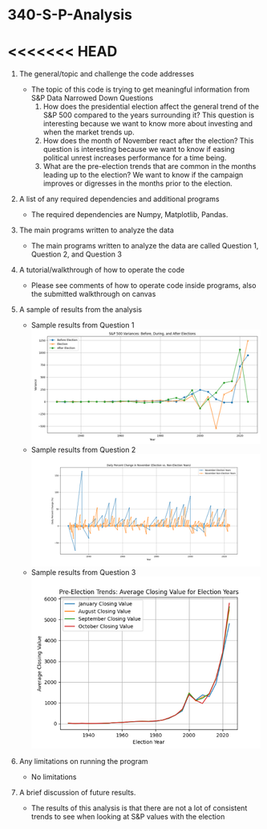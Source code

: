 # 340-S-P-Analysis

<<<<<<< HEAD
=======

1. The general/topic and challenge the code addresses
    - The topic of this code is trying to get meaningful information from S&P Data 
        Narrowed Down Questions
        1. How does the presidential election affect the general trend of the S&P 500 compared to the years surrounding it?
          This question is interesting because we want to know more about investing and when the market trends up.
        2. How does the month of November react after the election? 
            This question is interesting because we want to know if easing political unrest increases performance for a time being.
        3. What are the pre-election trends that are common in the months leading up to the election?
            We want to know if the campaign improves or digresses in the months prior to the election.
      
2. A list of any required dependencies and additional programs
    - The required dependencies are Numpy, Matplotlib, Pandas.

3. The main programs written to analyze the data
    - The main programs written to analyze the data are called Question 1, Question 2, and Question 3 

4. A tutorial/walkthrough of how to operate the code
    - Please see comments of how to operate code inside programs, also the submitted walkthrough on canvas

5. A sample of results from the analysis
   - Sample results from Question 1
        ![Alt text](Question_1_Sample_Graph.png)
   - Sample results from Question 2
        ![Alt text](Question_2_Sample_Graph.png)
   - Sample results from Question 3 
        ![Alt text](Question_3_Sample_Graph.png)

6. Any limitations on running the program
    - No limitations

7. A brief discussion of future results.
    - The results of this analysis is that there are not a lot of consistent trends to see when looking at S&P values with the election



